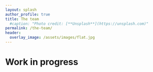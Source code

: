 ```yaml
---
layout: splash
author_profile: true
title: The team
  #caption: "Photo credit: [**Unsplash**](https://unsplash.com)"
permalink: /the-team/
header:
  overlay_image: /assets/images/flat.jpg
---
```

# Work in progress
